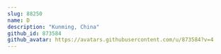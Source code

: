 ```yaml
---
slug: 88250
name: D
description: "Kunming, China"
github_id: 873584
github_avatar: https://avatars.githubusercontent.com/u/873584?v=4
---
```


